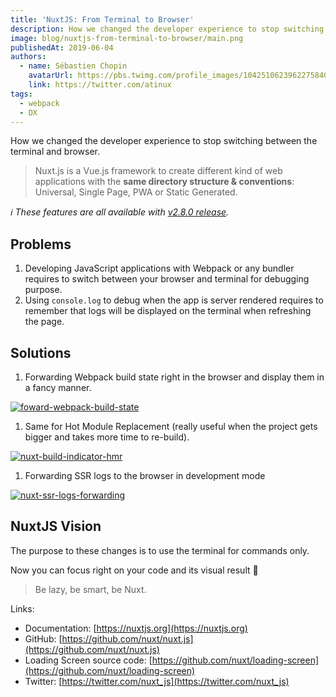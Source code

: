 ```yaml
---
title: 'NuxtJS: From Terminal to Browser'
description: How we changed the developer experience to stop switching between the terminal and browser.
image: blog/nuxtjs-from-terminal-to-browser/main.png
publishedAt: 2019-06-04
authors:
  - name: Sébastien Chopin
    avatarUrl: https://pbs.twimg.com/profile_images/1042510623962275840/1Iw_Mvud_400x400.jpg
    link: https://twitter.com/atinux
tags:
  - webpack
  - DX
---
```


How we changed the developer experience to stop switching between the terminal and browser.

> Nuxt.js is a Vue.js framework to create different kind of web applications with the **same directory structure & conventions**: Universal, Single Page, PWA or Static Generated.

_ℹ️ These features are all available with [v2.8.0 release](https://github.com/nuxt/nuxt.js/releases/tag/v2.8.0)._

## [](#problems)Problems

1.  Developing JavaScript applications with Webpack or any bundler requires to switch between your browser and terminal for debugging purpose.
2.  Using `console.log` to debug when the app is server rendered requires to remember that logs will be displayed on the terminal when refreshing the page.

## [](#solutions)Solutions

1.  Forwarding Webpack build state right in the browser and display them in a fancy manner.

[![foward-webpack-build-state](https://res.cloudinary.com/practicaldev/image/fetch/s--1u6wSHPt--/c_limit%2Cf_auto%2Cfl_progressive%2Cq_66%2Cw_880/https://user-images.githubusercontent.com/904724/58880743-ec7a3280-86d8-11e9-8856-8d9d22b89b70.gif)](https://res.cloudinary.com/practicaldev/image/fetch/s--1u6wSHPt--/c_limit%2Cf_auto%2Cfl_progressive%2Cq_66%2Cw_880/https://user-images.githubusercontent.com/904724/58880743-ec7a3280-86d8-11e9-8856-8d9d22b89b70.gif)

1.  Same for Hot Module Replacement (really useful when the project gets bigger and takes more time to re-build).

[![nuxt-build-indicator-hmr](https://res.cloudinary.com/practicaldev/image/fetch/s--faVtF222--/c_limit%2Cf_auto%2Cfl_progressive%2Cq_66%2Cw_880/https://user-images.githubusercontent.com/904724/58547105-129a6100-8207-11e9-9c61-a93956a17727.gif)](https://res.cloudinary.com/practicaldev/image/fetch/s--faVtF222--/c_limit%2Cf_auto%2Cfl_progressive%2Cq_66%2Cw_880/https://user-images.githubusercontent.com/904724/58547105-129a6100-8207-11e9-9c61-a93956a17727.gif)

1.  Forwarding SSR logs to the browser in development mode

[![nuxt-ssr-logs-forwarding](https://res.cloudinary.com/practicaldev/image/fetch/s--bwQ8iEq2--/c_limit%2Cf_auto%2Cfl_progressive%2Cq_66%2Cw_880/https://user-images.githubusercontent.com/904724/58566291-a3396700-8230-11e9-9dd6-09c3ff8578d2.gif)](https://res.cloudinary.com/practicaldev/image/fetch/s--bwQ8iEq2--/c_limit%2Cf_auto%2Cfl_progressive%2Cq_66%2Cw_880/https://user-images.githubusercontent.com/904724/58566291-a3396700-8230-11e9-9dd6-09c3ff8578d2.gif)

## [](#nuxtjs-vision)NuxtJS Vision

The purpose to these changes is to use the terminal for commands only.

Now you can focus right on your code and its visual result 🙂

> Be lazy, be smart, be Nuxt.

Links:

- Documentation: [https://nuxtjs.org](https://nuxtjs.org)
- GitHub: [https://github.com/nuxt/nuxt.js](https://github.com/nuxt/nuxt.js)
- Loading Screen source code: [https://github.com/nuxt/loading-screen](https://github.com/nuxt/loading-screen)
- Twitter: [https://twitter.com/nuxt_js](https://twitter.com/nuxt_js)
